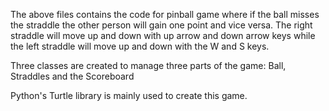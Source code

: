 The above files contains the code for pinball game where if the ball misses the straddle the other person will gain one point and vice versa. The right straddle will move up and down with up arrow and down arrow
keys while the left straddle will move up and down with the W and S keys. 

Three classes are created to manage three parts of the game:
Ball, Straddles and the Scoreboard

Python's Turtle library is mainly used to create this game. 

